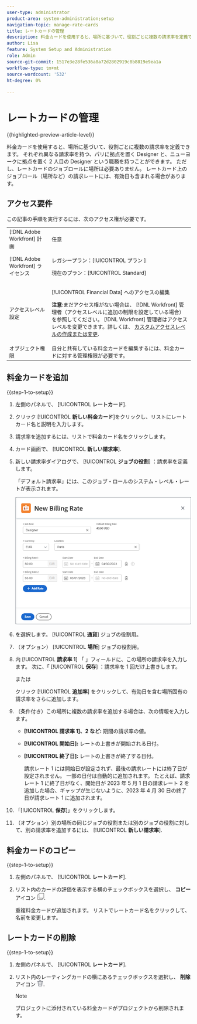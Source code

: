 ```yaml
---
user-type: administrator
product-area: system-administration;setup
navigation-topic: manage-rate-cards
title: レートカードの管理
description: 料金カードを使用すると、場所に基づいて、役割ごとに複数の請求率を定義できます。
author: Lisa
feature: System Setup and Administration
role: Admin
source-git-commit: 1517e3e28fe536a8a72d2802919c8b8819e9ea1a
workflow-type: tm+mt
source-wordcount: '532'
ht-degree: 0%

---
```


# レートカードの管理

{{highlighted-preview-article-level}}

料金カードを使用すると、場所に基づいて、役割ごとに複数の請求率を定義できます。 それぞれ異なる請求率を持つ、パリに拠点を置く Designer と、ニューヨークに拠点を置く 2 人目の Designer という職務を持つことができます。 ただし、レートカードのジョブロールに場所は必要ありません。 レートカード上のジョブロール（場所など）の請求レートには、有効日も含まれる場合があります。

## アクセス要件

この記事の手順を実行するには、次のアクセス権が必要です。

<table style="table-layout:auto"> 
 <col> 
 <col> 
 <tbody> 
  <tr> 
   <td role="rowheader">[!DNL Adobe Workfront] 計画</td> 
   <td>任意</td> 
  </tr> 
  <tr> 
   <td role="rowheader">[!DNL Adobe Workfront] ライセンス</td> 
   <td><p>レガシープラン：[!UICONTROL プラン ]</p>
       <p>現在のプラン：[!UICONTROL Standard]</p></td> 
  </tr> 
  <tr> 
   <td role="rowheader">アクセスレベル設定</td> 
   <td> <p>[!UICONTROL Financial Data] へのアクセスの編集</p> <p><b>注意</b>:まだアクセス権がない場合は、 [!DNL Workfront] 管理者（アクセスレベルに追加の制限を設定している場合） を参照してください。 [!DNL Workfront] 管理者はアクセスレベルを変更できます。詳しくは、 <a href="../../../administration-and-setup/add-users/configure-and-grant-access/create-modify-access-levels.md" class="MCXref xref">カスタムアクセスレベルの作成または変更</a>.</p> </td> 
  </tr> 
  <tr> 
   <td role="rowheader">オブジェクト権限</td> 
   <td>自分と共有している料金カードを編集するには、料金カードに対する管理権限が必要です。</td> 
  </tr> 
 </tbody> 
</table>

## 料金カードを追加

{{step-1-to-setup}}

1. 左側のパネルで、 [!UICONTROL **レートカード**].
1. クリック [!UICONTROL **新しい料金カード**]&#x200B;をクリックし、リストにレートカード名と説明を入力します。
1. 請求率を追加するには、リストで料金カード名をクリックします。
1. カード画面で、 [!UICONTROL **新しい請求率**].
1. 新しい請求率ダイアログで、 [!UICONTROL **ジョブの役割**] ：請求率を定義します。

   「デフォルト請求率」には、このジョブ・ロールのシステム・レベル・レートが表示されます。

   ![新しい請求率ダイアログ](assets/location-rate-for-rate-card.png)

1. を選択します。 [!UICONTROL **通貨**] ジョブの役割用。
1. （オプション） [!UICONTROL **場所**] ジョブの役割用。
1. 内 [!UICONTROL **請求率 1**] 「 」フィールドに、この場所の請求率を入力します。 次に、「 [!UICONTROL **保存**] ：請求率を 1 回だけ上書きします。

   または

   クリック [!UICONTROL **追加率**] をクリックして、有効日を含む場所固有の請求率をさらに追加します。

1. （条件付き）この場所に複数の請求率を追加する場合は、次の情報を入力します。

   * **[!UICONTROL 請求率 1]、2 など:** 期間の請求率の値。
   * **[!UICONTROL 開始日]:** レートの上書きが開始される日付。
   * **[!UICONTROL 終了日]:** レートの上書きが終了する日付。

     請求レート 1 には開始日が設定されず、最後の請求レートには終了日が設定されません。 一部の日付は自動的に追加されます。 たとえば、請求レート 1 に終了日がなく、開始日が 2023 年 5 月 1 日の請求レート 2 を追加した場合、ギャップが生じないように、2023 年 4 月 30 日の終了日が請求レート 1 に追加されます。

1. 「[!UICONTROL **保存**]」をクリックします。
1. （オプション）別の場所の同じジョブの役割または別のジョブの役割に対して、別の請求率を追加するには、 [!UICONTROL **新しい請求率**].

## 料金カードのコピー

{{step-1-to-setup}}

1. 左側のパネルで、 [!UICONTROL **レートカード**].
1. リスト内のカードの評価を表示する横のチェックボックスを選択し、 **コピー** アイコン ![コピーアイコン](assets/copy-icon.png).

   重複料金カードが追加されます。 リストでレートカード名をクリックして、名前を変更します。

## レートカードの削除

{{step-1-to-setup}}

1. 左側のパネルで、 [!UICONTROL **レートカード**].
1. リスト内のレーティングカードの横にあるチェックボックスを選択し、 **削除** アイコン ![削除アイコン](assets/delete.png).

   >[!NOTE]
   >
   >プロジェクトに添付されている料金カードがプロジェクトから削除されます。
